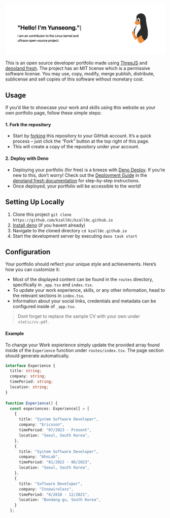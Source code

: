 <kbd><img src="static/img/readme.png" alt="portfolio hero section"/></kbd>

This is an open source developer portfolio made using
[ThreeJS](https://threejs.org/) and [denoland fresh](https://fresh.deno.dev/).
The project has an MIT license which is a permissive software license. You may
use, copy, modify, merge publish, distribute, sublicense and sell copies of this
software without monetary cost.

## Usage

If you’d like to showcase your work and skills using this website as your own
portfolio page, follow these simple steps:

#### 1. Fork the repository

- Start by
  [forking](https://docs.github.com/en/pull-requests/collaborating-with-pull-requests/working-with-forks/fork-a-repo)
  this repository to your GitHub account. It’s a quick process – just click the
  “Fork” button at the top right of this page.
- This will create a copy of the repository under your account.

#### 2. Deploy with Deno

- Deploying your portfolio (for free) is a breeze with
  [Deno Deploy](https://deno.com/deploy). If you’re new to this, don’t worry!
  Check out the
  [Deployment Guide](https://fresh.deno.dev/docs/getting-started/deploy-to-production)
  in the
  [denoland fresh documentation](https://fresh.deno.dev/docs/introduction) for
  step-by-step instructions.
- Once deployed, your portfolio will be accessible to the world!

## Setting Up Locally

1. Clone this project `git clone https://github.com/kzall0c/kzall0c.github.io`
2. [Install deno](https://docs.deno.com/runtime/manual/getting_started/installation)
   (if you havent already)
3. Navigate to the cloned directory `cd kzall0c.github.io`
4. Start the development server by executing `deno task start`

## Configuration

Your portfolio should reflect your unique style and achievements. Here’s how you
can customize it:

- Most of the displayed content can be found in the `routes` directory,
  specifically in `_app.tsx` and `index.tsx`.
- To update your work experience, skills, or any other information, head to the
  relevant sections in `index.tsx`.
- Information about your social links, credentials and metadata can be
  configured inside of `_app.tsx`.

> Dont forget to replace the sample CV with your own under `static/cv.pdf`.

#### Example

To change your Work expierience simply update the provided array found inside of
the `Experience` function under `routes/index.tsx`. The page section should
generate automatically.

```ts
interface Experience {
  title: string;
  company: string;
  timePeriod: string;
  location: string;
}

function Experience() {
  const experiences: Experience[] = [
    {
      title: "System Software Developer",
      company: "Ericsson",
      timePeriod: "07/2023 - Present",
      location: "Seoul, South Korea",
    },
    {
      title: "System Software Developer",
      company: "AhnLab",
      timePeriod: "01/2022 - 06/2023",
      location: "Seoul, South Korea",
    },
    {
      title: "Software Developer",
      company: "Innowireless",
      timePeriod: "8/2018 - 12/2021",
      location: "Bundang-gu, South Korea",
    }
  ];
```
